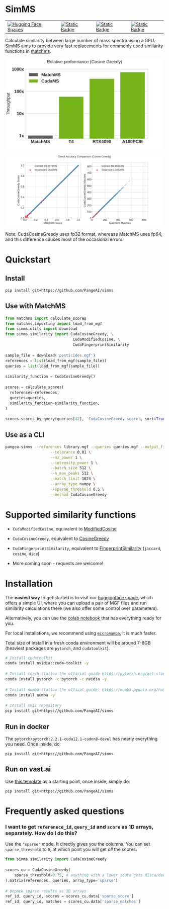 
# SimMS

<table>
<tr>
  <td>
    <a href="https://huggingface.co/spaces/TornikeO/simms" rel="nofollow"><img src="https://camo.githubusercontent.com/5762a687b24495afb299c2c0bc68674a2a7dfca9bda6ee444b9da7617d4223a6/68747470733a2f2f696d672e736869656c64732e696f2f62616467652f25463025394625413425393725323048756767696e67253230466163652d5370616365732d626c7565" alt="Hugging Face Spaces" data-canonical-src="https://img.shields.io/badge/%F0%9F%A4%97%20Hugging%20Face-Spaces-blue" style="max-width: 100%;"></a>
  </td>
  <td>
    <a target="_blank" href="https://colab.research.google.com/drive/1ppcCy5gTWUaOQdnH4eXqyEn2hBaQRolR?usp=sharing">
      <img alt="Static Badge" src="https://img.shields.io/badge/colab-quickstart-blue?logo=googlecolab">
    </a>
  </td>
  <td>
    <a target="_blank" href="https://colab.research.google.com/github/PangeAI/simms/blob/main/notebooks/samples/upload_your_own_mgf.ipynb">
      <img alt="Static Badge" src="https://img.shields.io/badge/colab-upload_your_mgf-blue?logo=googlecolab">
    </a>
  </td>
  <td>
    <a target="_blank" href="https://colab.research.google.com/github/PangeAI/simms/blob/main/notebooks/accuracy/accuracy_vs_match_limit.ipynb">
      <img alt="Static Badge" src="https://img.shields.io/badge/colab-comparison_with_matchms-blue?logo=googlecolab">
    </a>
  </td>
</tr>
</table>

Calculate similarity between large number of mass spectra using a GPU. SimMS aims to provide very fast replacements for commonly used similarity functions in [matchms](https://github.com/matchms/matchms/).

<div style='text-align:center'>
  
  ![img](./assets/perf_speedup.svg)
  
</div>

![alt text](assets/accuracy.png)

Note: CudaCosineGreedy uses fp32 format, wherease MatchMS uses fp64, and this difference causes most of the occasional errors.

# Quickstart

## Install
```bash
pip install git+https://github.com/PangeAI/simms
```

## Use with MatchMS

```py
from matchms import calculate_scores
from matchms.importing import load_from_mgf
from simms.utils import download
from simms.similarity import CudaCosineGreedy, \
                              CudaModifiedCosine, \
                              CudaFingerprintSimilarity

sample_file = download('pesticides.mgf')
references = list(load_from_mgf(sample_file))
queries = list(load_from_mgf(sample_file))

similarity_function = CudaCosineGreedy()

scores = calculate_scores( 
  references=references,
  queries=queries,
  similarity_function=similarity_function, 
)

scores.scores_by_query(queries[42], 'CudaCosineGreedy_score', sort=True)
```

## Use as a CLI

```sh
pangea-simms --references library.mgf --queries queries.mgf --output_file scores.pickle \
                    --tolerance 0.01 \
                    --mz_power 1 \
                    --intensity_power 1 \
                    --batch_size 512 \
                    --n_max_peaks 512 \
                    --match_limit 1024 \
                    --array_type numpy \
                    --sparse_threshold 0.5 \
                    --method CudaCosineGreedy
```

# Supported similarity functions

- `CudaModifiedCosine`, equivalent to [ModifiedCosine](https://matchms.readthedocs.io/en/latest/api/matchms.similarity.ModifiedCosine.html)
- `CudaCosineGreedy`, equivalent to [CosineGreedy](https://matchms.readthedocs.io/en/latest/_modules/matchms/similarity/CosineGreedy.html)
- `CudaFingerprintSimilarity`, equivalent to [FingerprintSimilarity](https://matchms.readthedocs.io/en/latest/_modules/matchms/similarity/FingerprintSimilarity.html) (`jaccard`, `cosine`, `dice`)

- More coming soon - requests are welcome!


# Installation
The **easiest way** to get started is to visit our [huggingface space](https://huggingface.co/spaces/TornikeO/simms), which offers a simple UI, where you can upload a pair of MGF files and run similarity calculations there (we also offer some control over parameters). 

Alternatively, you can use the <a target="_blank" href="https://colab.research.google.com/github/PangeAI/simms/blob/main/notebooks/samples/colab_tutorial_pesticide.ipynb">colab notebook
</a>  that has everything ready for you.

For local installations, we recommend using [`micromamba`](https://mamba.readthedocs.io/en/latest/installation/micromamba-installation.html), it is much faster. 

Total size of install in a fresh conda environment will be around 7-8GB (heaviest packages are `pytorch`, and `cudatoolkit`).

```bash
# Install cudatoolkit
conda install nvidia::cuda-toolkit -y

# Install torch (follow the official guide https://pytorch.org/get-started/locally/#start-locally)
conda install pytorch -c pytorch -c nvidia -y

# Install numba (follow the offical guide: https://numba.pydata.org/numba-doc/latest/user/installing.html#installing-using-conda-on-x86-x86-64-power-platforms)
conda install numba -y

# Install this repository
pip install git+https://github.com/PangeAI/simms
```

## Run in docker

The `pytorch/pytorch:2.2.1-cuda12.1-cudnn8-devel` has nearly everything you need. Once inside, do:

```
pip install git+https://github.com/PangeAI/simms
```

## Run on vast.ai

Use [this template](https://cloud.vast.ai/?ref_id=51575&template_id=f45f6048db515291bda978a34e908d09) as a starting point, once inside, simply do:

```
pip install git+https://github.com/PangeAI/simms
```
# Frequently asked questions

### I want to get `referenece_id`, `query_id` and `score` as 1D arrays, separately. How do I do this?

Use the `"sparse"` mode. It directly gives you the columns. You can set `sparse_threshold` to `0`, at which point you will get *all* the scores.

```py
from simms.similarity import CudaCosineGreedy

scores_cu = CudaCosineGreedy(
    sparse_threshold=0.75, # anything with a lower score gets discarded
).matrix(references, queries, array_type='sparse')

# Unpack sparse results as 1D arrays
ref_id, query_id, scores = scores_cu.data['sparse_score']
ref_id, query_id, matches = scores_cu.data['sparse_matches']
```

